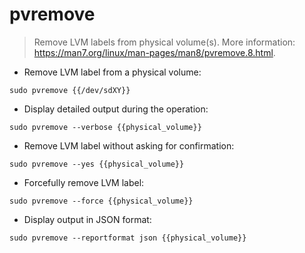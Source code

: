 # pvremove

> Remove LVM labels from physical volume(s).
> More information: <https://man7.org/linux/man-pages/man8/pvremove.8.html>.

- Remove LVM label from a physical volume:

`sudo pvremove {{/dev/sdXY}}`

- Display detailed output during the operation:

`sudo pvremove --verbose {{physical_volume}}`

- Remove LVM label without asking for confirmation:

`sudo pvremove --yes {{physical_volume}}`

- Forcefully remove LVM label:

`sudo pvremove --force {{physical_volume}}`

- Display output in JSON format:

`sudo pvremove --reportformat json {{physical_volume}}`
